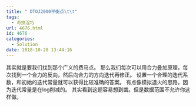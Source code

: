 ```yaml
---
title: " DTOJ2000平衡点\t\t"
tags:
  - 奇技淫巧
url: 4676.html
id: 4676
categories:
  - Solution
date: 2018-10-28 13:44:16
---
```


其实就是要我们找到那个广义的费马点。 那么我们每次可以用合力叠加原理，每次找到一个合力的反向，然后向合力的方向迭代再修正。 设置一个合理的迭代系数，和初始的迭代常量就可以获得比较准确的答案。 有点像模拟退火的思路，因为迭代常量是在log削减的。 其实看到这题容易想到凿。但是数据范围不允许你这样做。